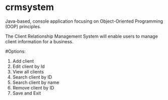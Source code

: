 # crmsystem
Java-based, console application focusing on Object-Oriented Programming (OOP)
principles.

The Client Relationship Management System will enable users to
manage client information for a business.

#Options:
1. Add client
2. Edit client by Id
3. View all clients
4. Search client by ID
5. Search client by name
6. Remove client by ID
7. Save and Exit
